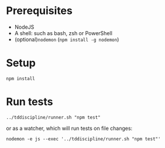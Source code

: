 # Prerequisites
- NodeJS
- A shell: such as bash, zsh or PowerShell
- (optional)`nodemon` (`npm install -g nodemon`)

# Setup
```
npm install
```

# Run tests
```
../tddiscipline/runner.sh "npm test"
```
or as a watcher, which will run tests on file changes:
```
nodemon -e js --exec '../tddiscipline/runner.sh "npm test"'
```

